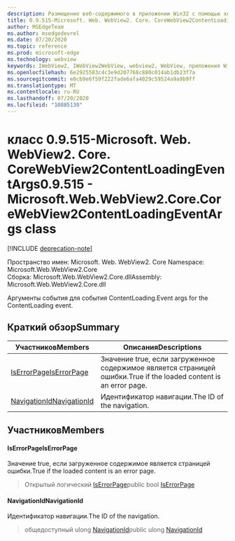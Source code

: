 ```yaml
---
description: Размещение веб-содержимого в приложении Win32 с помощью элемента управления Microsoft Edge WebView2
title: 0.9.515-Microsoft. Web. WebView2. Core. CoreWebView2ContentLoadingEventArgs
author: MSEdgeTeam
ms.author: msedgedevrel
ms.date: 07/20/2020
ms.topic: reference
ms.prod: microsoft-edge
ms.technology: webview
keywords: IWebView2, IWebView2WebView, webview2, WebView, приложения Win32, Win32, EDGE, ICoreWebView2, ICoreWebView2Controller, элемент управления "веб-браузер", HTML Edge
ms.openlocfilehash: 6e2925583c4c3e9d207768c880c014ab1db23f7a
ms.sourcegitcommit: e0cb9e6f59f222fade6afa4829c59524a9a9b9ff
ms.translationtype: MT
ms.contentlocale: ru-RU
ms.lasthandoff: 07/20/2020
ms.locfileid: "10885130"
---
```

# <span data-ttu-id="2c130-104">класс 0.9.515-Microsoft. Web. WebView2. Core. CoreWebView2ContentLoadingEventArgs</span><span class="sxs-lookup"><span data-stu-id="2c130-104">0.9.515 - Microsoft.Web.WebView2.Core.CoreWebView2ContentLoadingEventArgs class</span></span> 

[!INCLUDE [deprecation-note](../../includes/deprecation-note.md)]

<span data-ttu-id="2c130-105">Пространство имен: Microsoft. Web. WebView2. Core </span><span class="sxs-lookup"><span data-stu-id="2c130-105">Namespace: Microsoft.Web.WebView2.Core</span></span>\
<span data-ttu-id="2c130-106">Сборка: Microsoft.Web.WebView2.Core.dll</span><span class="sxs-lookup"><span data-stu-id="2c130-106">Assembly: Microsoft.Web.WebView2.Core.dll</span></span>

<span data-ttu-id="2c130-107">Аргументы события для события ContentLoading.</span><span class="sxs-lookup"><span data-stu-id="2c130-107">Event args for the ContentLoading event.</span></span>

## <span data-ttu-id="2c130-108">Краткий обзор</span><span class="sxs-lookup"><span data-stu-id="2c130-108">Summary</span></span>

 <span data-ttu-id="2c130-109">Участников</span><span class="sxs-lookup"><span data-stu-id="2c130-109">Members</span></span>                        | <span data-ttu-id="2c130-110">Описания</span><span class="sxs-lookup"><span data-stu-id="2c130-110">Descriptions</span></span>
--------------------------------|---------------------------------------------
[<span data-ttu-id="2c130-111">IsErrorPage</span><span class="sxs-lookup"><span data-stu-id="2c130-111">IsErrorPage</span></span>](#iserrorpage) | <span data-ttu-id="2c130-112">Значение true, если загруженное содержимое является страницей ошибки.</span><span class="sxs-lookup"><span data-stu-id="2c130-112">True if the loaded content is an error page.</span></span>
[<span data-ttu-id="2c130-113">NavigationId</span><span class="sxs-lookup"><span data-stu-id="2c130-113">NavigationId</span></span>](#navigationid) | <span data-ttu-id="2c130-114">Идентификатор навигации.</span><span class="sxs-lookup"><span data-stu-id="2c130-114">The ID of the navigation.</span></span>

## <span data-ttu-id="2c130-115">Участников</span><span class="sxs-lookup"><span data-stu-id="2c130-115">Members</span></span>

#### <span data-ttu-id="2c130-116">IsErrorPage</span><span class="sxs-lookup"><span data-stu-id="2c130-116">IsErrorPage</span></span> 

<span data-ttu-id="2c130-117">Значение true, если загруженное содержимое является страницей ошибки.</span><span class="sxs-lookup"><span data-stu-id="2c130-117">True if the loaded content is an error page.</span></span>

> <span data-ttu-id="2c130-118">Открытый логический [IsErrorPage](#iserrorpage)</span><span class="sxs-lookup"><span data-stu-id="2c130-118">public bool [IsErrorPage](#iserrorpage)</span></span>

#### <span data-ttu-id="2c130-119">NavigationId</span><span class="sxs-lookup"><span data-stu-id="2c130-119">NavigationId</span></span> 

<span data-ttu-id="2c130-120">Идентификатор навигации.</span><span class="sxs-lookup"><span data-stu-id="2c130-120">The ID of the navigation.</span></span>

> <span data-ttu-id="2c130-121">общедоступный ulong [NavigationId](#navigationid)</span><span class="sxs-lookup"><span data-stu-id="2c130-121">public ulong [NavigationId](#navigationid)</span></span>

